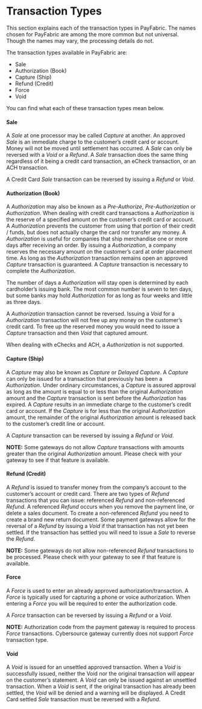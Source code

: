 Transaction Types
=================

This section explains each of the transaction types in PayFabric. The names chosen for PayFabric are among the more common but not universal. Though the names may vary, the processing details do not.  

The transaction types available in PayFabric are:

* Sale
* Authorization (Book)
* Capture (Ship)
* Refund (Credit)
* Force
* Void

You can find what each of these transaction types mean below.

#### Sale
A _Sale_ at one processor may be called _Capture_ at another. An approved _Sale_ is an immediate charge to the customer’s credit card or account.  Money will not be moved until settlement has occurred.  A _Sale_ can only be reversed with a _Void_ or a _Refund_.   A _Sale_ transaction does the same thing regardless of it being a credit card transaction, an eCheck transaction, or an ACH transaction.

A Credit Card _Sale_ transaction can be reversed by issuing a _Refund_ or _Void_.

#### Authorization (Book)
A _Authorization_ may also be known as a _Pre-Authorize_, _Pre-Authorization_ or _Authorization_. When dealing with credit card transactions a _Authorization_ is the reserve of a specified amount on the customer’s credit card or account. A _Authorization_ prevents the customer from using that portion of their credit / funds, but does not actually charge the card nor transfer any money. A _Authorization_ is useful for companies that ship merchandise one or more days after receiving an order. By issuing a _Authorization_, a company reserves the necessary amount on the customer’s card at order placement time.  As long as the _Authorization_ transaction remains open an approved _Capture_ transaction is guaranteed. A _Capture_ transaction is necessary to complete the _Authorization_. 

The number of days a _Authorization_ will stay open is determined by each cardholder’s issuing bank. The most common number is seven to ten days, but some banks may hold _Authorization_ for as long as four weeks and little as three days.

A _Authorization_ transaction cannot be reversed.  Issuing a _Void_ for a _Authorization_ transaction will not free up any money on the customer’s credit card.  To free up the reserved money you would need to issue a _Capture_ transaction and then _Void_ that captured amount.

When dealing with eChecks and ACH, a _Authorization_ is not supported.

#### Capture (Ship)
A _Capture_ may also be known as _Capture_ or _Delayed Capture_. A _Capture_ can only be issued for a transaction that previously has been a _Authorization_. Under ordinary circumstances, a _Capture_ is assured approval as long as the amount is equal to or less than the original _Authorization_ amount and the _Capture_ transaction is sent before the _Authorization_ has expired. A _Capture_ results in an immediate charge to the customer’s credit card or account. If the _Capture_ is for less than the original _Authorization_ amount, the remainder of the original _Authorization_ amount is released back to the customer’s credit line or account.

A _Capture_ transaction can be reversed by issuing a _Refund_ or _Void_.

**NOTE:** Some gateways do not allow _Capture_ transactions with amounts greater than the original _Authorization_ amount. Please check with your gateway to see if that feature is available.

#### Refund (Credit)
A _Refund_ is issued to transfer money from the company’s account to the customer’s account or credit card. There are two types of _Refund_ transactions that you can issue: referenced _Refund_ and non-referenced _Refund_. A referenced _Refund_ occurs when you remove the payment line, or delete a sales document.  To create a non-referenced _Refund_ you need to create a brand new return document.  Some payment gateways allow for the reversal of a _Refund_ by issuing a _Void_ if that transaction has not yet been settled.  If the transaction has settled you will need to issue a _Sale_ to reverse the _Refund_.

**NOTE:** Some gateways do not allow non-referenced _Refund_ transactions to be processed.  Please check with your gateway to see if that feature is available.

#### Force
A _Force_ is used to enter an already approved authorization/transaction. A _Force_ is typically used for capturing a phone or voice authorization. When entering a _Force_ you will be required to enter the authorization code.  

A _Force_ transaction can be reversed by issuing a _Refund_ or a _Void_.

**NOTE:** Authorization code from the payment gateway is required to process _Force_ transactions. Cybersource gateway currently does not support _Force_ transaction type.

#### Void
A _Void_ is issued for an unsettled approved transaction. When a _Void_ is successfully issued, neither the Void nor the original transaction will appear on the customer’s statement. A _Void_ can only be issued against an unsettled transaction. When a _Void_ is sent, if the original transaction has already been settled, the _Void_ will be denied and a warning will be displayed. A Credit Card settled _Sale_ transaction must be reversed with a _Refund_.

